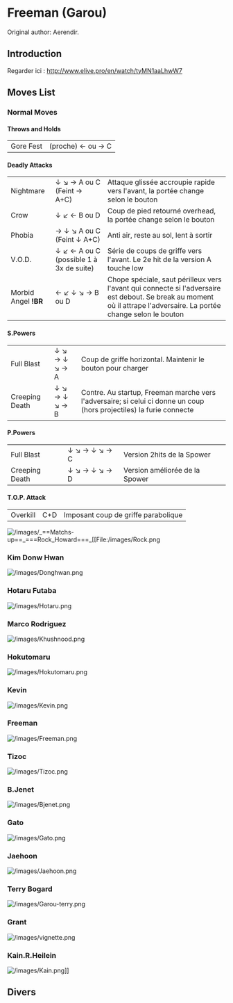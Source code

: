 # Freeman (Garou)

Original author: Aerendir.

## Introduction

Regarder ici : <http://www.elive.pro/en/watch/tyMN1aaLhwW7>

## Moves List

### Normal Moves

#### Throws and Holds

|           |                   |
|-----------|-------------------|
| Gore Fest | (proche) ← ou → C |

#### Deadly Attacks

|                      |                                         |                                                                                                                                                                      |
|----------------------|-----------------------------------------|----------------------------------------------------------------------------------------------------------------------------------------------------------------------|
| Nightmare            | ↓ ↘ → A ou C (Feint → A+C)              | Attaque glissée accroupie rapide vers l'avant, la portée change selon le bouton                                                                                      |
| Crow                 | ↓ ↙ ← B ou D                            | Coup de pied retourné overhead, la portée change selon le bouton                                                                                                     |
| Phobia               | → ↓ ↘ A ou C (Feint ↓ A+C)              | Anti air, reste au sol, lent à sortir                                                                                                                                |
| V.O.D.               | ↓ ↙ ← A ou C (possible 1 à 3x de suite) | Série de coups de griffe vers l'avant. Le 2e hit de la version A touche low                                                                                          |
| Morbid Angel **!BR** | ← ↙ ↓ ↘ → B ou D                        | Chope spéciale, saut périlleux vers l'avant qui connecte si l'adversaire est debout. Se break au moment où il attrape l'adversaire. La portée change selon le bouton |

#### S.Powers

|                |               |                                                                                                                      |
|----------------|---------------|----------------------------------------------------------------------------------------------------------------------|
| Full Blast     | ↓ ↘ → ↓ ↘ → A | Coup de griffe horizontal. Maintenir le bouton pour charger                                                          |
| Creeping Death | ↓ ↘ → ↓ ↘ → B | Contre. Au startup, Freeman marche vers l'adversaire; si celui ci donne un coup (hors projectiles) la furie connecte |

#### P.Powers

|                |               |                                |
|----------------|---------------|--------------------------------|
| Full Blast     | ↓ ↘ → ↓ ↘ → C | Version 2hits de la Spower     |
| Creeping Death | ↓ ↘ → ↓ ↘ → D | Version améliorée de la Spower |

#### T.O.P. Attack

|          |     |                                     |
|----------|-----|-------------------------------------|
| Overkill | C+D | Imposant coup de griffe parabolique |

![](/images/_==Matchs-up==_===Rock_Howard===_[[File:/images/Rock.png‎ "/images/_==Matchs-up==_===Rock_Howard===_[[File:/images/Rock.png‎")

### Kim Donw Hwan

![](/images/Donghwan.png‎ "/images/Donghwan.png‎")

### Hotaru Futaba

![](/images/Hotaru.png‎ "/images/Hotaru.png‎")

### Marco Rodriguez

![](/images/Khushnood.png‎ "/images/Khushnood.png‎")

### Hokutomaru

![](/images/Hokutomaru.png "/images/Hokutomaru.png")

### Kevin

![](/images/Kevin.png‎ "/images/Kevin.png‎")

### Freeman

![](/images/Freeman.png‎ "/images/Freeman.png‎")

### Tizoc

![](/images/Tizoc.png‎ "/images/Tizoc.png‎")

### B.Jenet

![](/images/Bjenet.png‎ "/images/Bjenet.png‎")

### Gato

![](/images/Gato.png‎ "/images/Gato.png‎")

### Jaehoon

![](/images/Jaehoon.png‎ "/images/Jaehoon.png‎")

### Terry Bogard

![](/images/Garou-terry.png‎ "/images/Garou-terry.png‎")

### Grant

![](/images/vignette.png "/images/vignette.png")

### Kain.R.Heilein

![](/images/Kain.png‎ "/images/Kain.png‎")\]\]

## Divers

